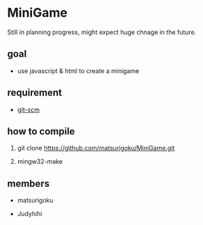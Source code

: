 # MiniGame

Still in planning progress, might expect huge chnage in the future. 

## goal

 - use javascript & html to create a minigame

## requirement

 - [git-scm](https://git-scm.com/)

## how to compile

1. git clone https://github.com/matsurigoku/MiniGame.git

2. mingw32-make

## members

 - matsurigoku

 - Judyhihi
